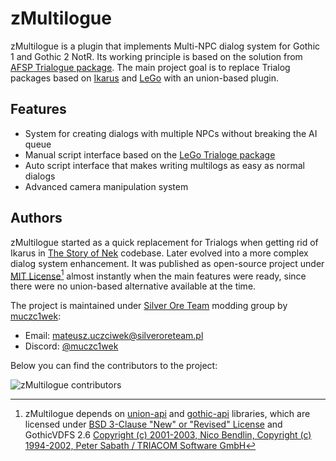 # zMultilogue
zMultilogue is a plugin that implements Multi-NPC dialog system for Gothic 1 and Gothic 2 NotR. Its working principle is based on the solution from [AFSP Trialogue package](https://github.com/Bad-Scientists/AF-Script-Packet/blob/main/Standalone-Packages/G12-Trialogue/trialogue.d). The main project goal is to replace Trialog packages based on [Ikarus](https://github.com/Lehona/Ikarus) and [LeGo](https://github.com/Lehona/LeGo) with an union-based plugin.

## Features
* System for creating dialogs with multiple NPCs without breaking the AI queue
* Manual script interface based on the [LeGo Trialoge package](https://github.com/Lehona/LeGo/blob/dev/Trialoge.d)
* Auto script interface that makes writing multilogs as easy as normal dialogs
* Advanced camera manipulation system

## Authors
zMultilogue started as a quick replacement for Trialogs when getting rid of Ikarus in [The Story of Nek](https://silveroreteam.pl/en/projects/nek) codebase. Later evolved into a more complex dialog system enhancement. It was published as open-source project under [MIT License](https://github.com/Silver-Ore-Team/zMultilogue/blob/main/LICENSE)[^1] almost instantly when the main features were ready, since there were no union-based alternative available at the time.


The project is maintained under [Silver Ore Team](https://silveroreteam.pl) modding group
by [muczc1wek](https://github.com/muczc1wek):

* Email: [mateusz.uczciwek@silveroreteam.pl](mailto:mateusz.uczciwek@silveroreteam.pl)
* Discord: [@muczc1wek](https://discordapp.com/users/667438896594026517)

Below you can find the contributors to the project:

![zMultilogue contributors](https://contrib.nn.ci/api?repo=Silver-Ore-Team/zMultilogue)

[^1]: zMultilogue depends on [union-api](https://gitlab.com/union-framework/union-api)
and [gothic-api](https://gitlab.com/union-framework/gothic-api) libraries, which are
licensed under [BSD 3-Clause "New" or "Revised" License](https://gitlab.com/union-framework/union-api/-/blob/main/LICENSE) and GothicVDFS 2.6 [Copyright (c) 2001-2003, Nico Bendlin, Copyright (c) 1994-2002, Peter Sabath / TRIACOM Software GmbH](https://github.com/Silver-Ore-Team/zMultilogue/blob/main/vdf/License.txt)